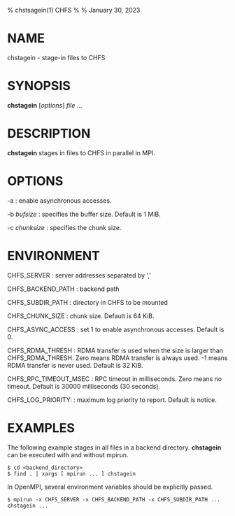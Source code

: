 % chstsagein(1) CHFS
%
% January 30, 2023

# NAME
chstagein - stage-in files to CHFS

# SYNOPSIS
**chstagein** [_options_] _file_ ...

# DESCRIPTION
**chstagein** stages in files to CHFS in parallel in MPI.

# OPTIONS
-a
: enable asynchronous accesses.

-b _bufsize_
: specifies the buffer size.  Default is 1 MiB.

-c _chunksize_
: specifies the chunk size.

# ENVIRONMENT
CHFS_SERVER
: server addresses separated by ','

CHFS_BACKEND_PATH
: backend path

CHFS_SUBDIR_PATH
: directory in CHFS to be mounted

CHFS_CHUNK_SIZE
: chunk size.  Default is 64 KiB.

CHFS_ASYNC_ACCESS
: set 1 to enable asynchronous accesses.  Default is 0.

CHFS_RDMA_THRESH
: RDMA transfer is used when the size is larger than CHFS_RDMA_THRESH.  Zero means RDMA transfer is always used.  -1 means RDMA transfer is never used.  Default is 32 KiB.

CHFS_RPC_TIMEOUT_MSEC
: RPC timeout in milliseconds.  Zero means no timeout.  Default is 30000 milliseconds (30 seconds).

CHFS_LOG_PRIORITY:
: maximum log priority to report.  Default is notice.

# EXAMPLES
The following example stages in all files in a backend directory.  **chstagein** can be executed with and without mpirun.

    $ cd <backend_directory>
    $ find . | xargs [ mpirun ... ] chstagein

In OpenMPI, several environment variables should be explicitly passed.

    $ mpirun -x CHFS_SERVER -x CHFS_BACKEND_PATH -x CHFS_SUBDIR_PATH ... chstagein ...

